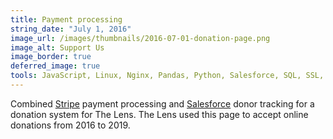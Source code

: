 ```yaml
---
title: Payment processing
string_date: "July 1, 2016"
image_url: /images/thumbnails/2016-07-01-donation-page.png
image_alt: Support Us
image_border: true
deferred_image: true
tools: JavaScript, Linux, Nginx, Pandas, Python, Salesforce, SQL, SSL, Stripe
---
```

Combined [Stripe](https://stripe.com/) payment processing and [Salesforce](https://www.salesforce.com/) donor tracking
for a donation system for The Lens. The Lens used this page to accept online donations from 2016 to 2019.
